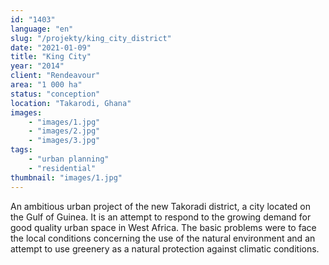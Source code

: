 ```yaml
---
id: "1403"
language: "en"
slug: "/projekty/king_city_district"
date: "2021-01-09"
title: "King City"
year: "2014"
client: "Rendeavour"
area: "1 000 ha"
status: "conception"
location: "Takarodi, Ghana"
images: 
    - "images/1.jpg"
    - "images/2.jpg"
    - "images/3.jpg"
tags: 
    - "urban planning"
    - "residential"
thumbnail: "images/1.jpg"
---
```

An ambitious urban project of the new Takoradi district, a&nbsp;city located on the Gulf of Guinea. It is an attempt to respond to the growing demand for good quality urban space in West Africa. The basic problems were to face the local conditions concerning the use of the natural environment and an attempt to use greenery as a natural protection against climatic conditions.
